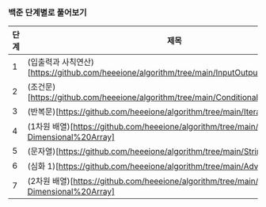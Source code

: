 ### 백준 단계별로 풀어보기
|단계|제목|
|---|---|
|1|(입출력과 사칙연산)[https://github.com/heeeione/algorithm/tree/main/InputOutput]|
|2|(조건문)[https://github.com/heeeione/algorithm/tree/main/Conditional%20Statements]|
|3|(반복문)[https://github.com/heeeione/algorithm/tree/main/Iteration]|
|4|(1차원 배열)[https://github.com/heeeione/algorithm/tree/main/One-Dimensional%20Array]|
|5|(문자열)[https://github.com/heeeione/algorithm/tree/main/String]|
|6|(심화 1)[https://github.com/heeeione/algorithm/tree/main/Advanced%201]|
|7|(2차원 배열)[https://github.com/heeeione/algorithm/tree/main/Two-Dimensional%20Array]|
